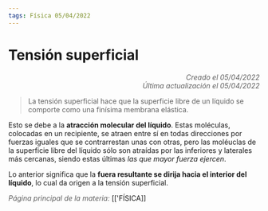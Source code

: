 ```yaml
---
tags: Física 05/04/2022
---
```


# Tensión superficial
<div style="text-align: right; opacity: 0.7; font-style: italic;">Creado el 05/04/2022</div>
<div style="text-align: right; opacity: 0.7; font-style: italic;">Última actualización el 05/04/2022</div>

> La tensión superficial hace que la superficie libre de un líquido se comporte como una finísima membrana elástica.

Esto se debe a la **atracción molecular del líquido**. Estas moléculas, colocadas en un recipiente, se atraen entre sí en todas direcciones por fuerzas iguales que se contrarrestan unas con otras, pero las moléuclas de la superficie libre del líquido sólo son atraídas por las inferiores y laterales más cercanas, siendo estas últimas *las que mayor fuerza ejercen*.

Lo anterior significa que la **fuera resultante se dirija hacia el interior del líquido**, lo cual da origen a la tensión superficial.

<span style="opacity: 0.7; font-style: italic;">Página principal de la materia:</span> [['FÍSICA]]